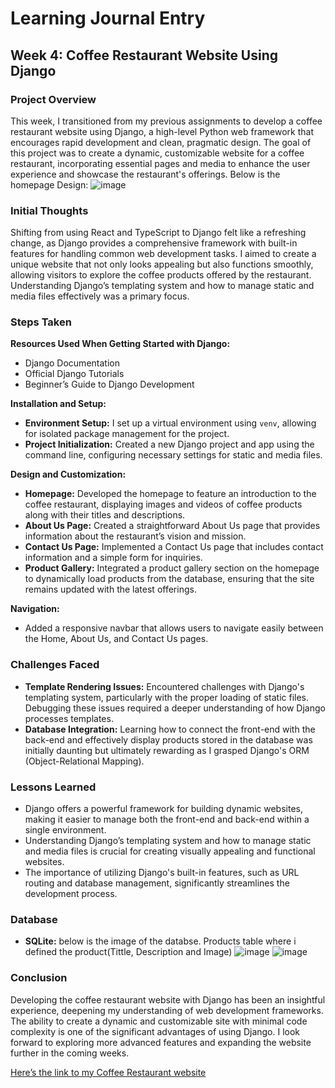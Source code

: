# **Learning Journal Entry**
## Week 4: Coffee Restaurant Website Using Django

### Project Overview
This week, I transitioned from my previous assignments to develop a coffee restaurant website using Django, a high-level Python web framework that encourages rapid development and clean, pragmatic design. The goal of this project was to create a dynamic, customizable website for a coffee restaurant, incorporating essential pages and media to enhance the user experience and showcase the restaurant's offerings. Below is the homepage Design:
![image](https://github.com/user-attachments/assets/d2ef5732-b95d-4610-a594-197f7d15ea7f)

### **Initial Thoughts**
Shifting from using React and TypeScript to Django felt like a refreshing change, as Django provides a comprehensive framework with built-in features for handling common web development tasks. I aimed to create a unique website that not only looks appealing but also functions smoothly, allowing visitors to explore the coffee products offered by the restaurant. Understanding Django’s templating system and how to manage static and media files effectively was a primary focus.

### **Steps Taken**
**Resources Used When Getting Started with Django:**
- Django Documentation
- Official Django Tutorials
- Beginner’s Guide to Django Development

**Installation and Setup:**
- **Environment Setup:** I set up a virtual environment using `venv`, allowing for isolated package management for the project.
- **Project Initialization:** Created a new Django project and app using the command line, configuring necessary settings for static and media files.

**Design and Customization:**
- **Homepage:** Developed the homepage to feature an introduction to the coffee restaurant, displaying images and videos of coffee products along with their titles and descriptions.
- **About Us Page:** Created a straightforward About Us page that provides information about the restaurant’s vision and mission.
- **Contact Us Page:** Implemented a Contact Us page that includes contact information and a simple form for inquiries.
- **Product Gallery:** Integrated a product gallery section on the homepage to dynamically load products from the database, ensuring that the site remains updated with the latest offerings.


**Navigation:**
- Added a responsive navbar that allows users to navigate easily between the Home, About Us, and Contact Us pages.

### **Challenges Faced**
- **Template Rendering Issues:** Encountered challenges with Django's templating system, particularly with the proper loading of static files. Debugging these issues required a deeper understanding of how Django processes templates.
- **Database Integration:** Learning how to connect the front-end with the back-end and effectively display products stored in the database was initially daunting but ultimately rewarding as I grasped Django's ORM (Object-Relational Mapping).

### **Lessons Learned**
- Django offers a powerful framework for building dynamic websites, making it easier to manage both the front-end and back-end within a single environment.
- Understanding Django’s templating system and how to manage static and media files is crucial for creating visually appealing and functional websites.
- The importance of utilizing Django's built-in features, such as URL routing and database management, significantly streamlines the development process.

### **Database**
- **SQLite:** below is the image of the databse. Products table where i defined the product(Tittle, Description and Image)
![image](https://github.com/user-attachments/assets/6f1d4489-bc9d-4d62-884a-dc311dbae055)
![image](https://github.com/user-attachments/assets/ea6dd3ad-c2e9-4ff1-9ad7-a25a53181be3)

### **Conclusion**
Developing the coffee restaurant website with Django has been an insightful experience, deepening my understanding of web development frameworks. The ability to create a dynamic and customizable site with minimal code complexity is one of the significant advantages of using Django. I look forward to exploring more advanced features and expanding the website further in the coming weeks.

[Here’s the link to my Coffee Restaurant website](http://127.0.0.1:8000/)

